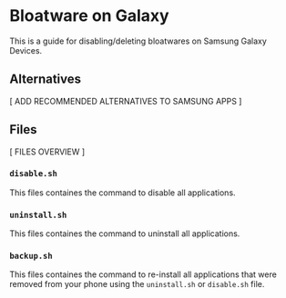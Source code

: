 # Bloatware on Galaxy
This is a guide for disabling/deleting bloatwares on Samsung Galaxy Devices.

## Alternatives
[ ADD RECOMMENDED ALTERNATIVES TO SAMSUNG APPS ]

## Files
[ FILES OVERVIEW ]

### ```disable.sh```
This files containes the command to disable all applications.

### ```uninstall.sh```
This files containes the command to uninstall all applications.

### ```backup.sh```
This files containes the command to re-install all applications that were removed from your phone using the ```uninstall.sh``` or ```disable.sh``` file.

